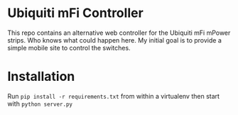 Ubiquiti mFi Controller
=======================

This repo contains an alternative web controller for the Ubiquiti mFi mPower
strips. Who knows what could happen here. My initial goal is to provide a
simple mobile site to control the switches.

Installation
============
Run ``pip install -r requirements.txt`` from within a virtualenv then start
with ``python server.py``
